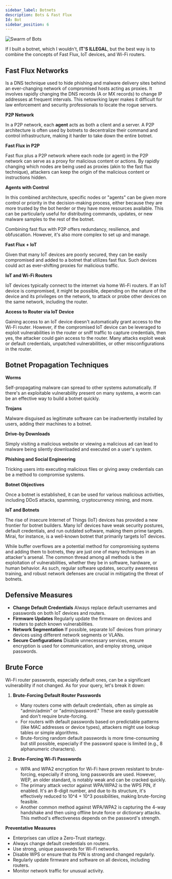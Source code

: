 ```yaml
---
sidebar_label: Botnets
description: Bots & Fast Flux
Id: Bot
sidebar_position: 6
---
```


![Swarm of Bots](/img/bot.png)

If I built a botnet, which I wouldn't, **IT'S ILLEGAL**, but the best way is to combine the concepts of Fast Flux, IoT devices, and Wi-Fi routers. 

## Fast Flux Networks

Is a DNS technique used to hide phishing and malware delivery sites behind an ever-changing network of compromised hosts acting as proxies. It involves rapidly changing the DNS records (A or MX records) to change IP addresses at frequent intervals. This netowrking layer makes it difficult for law enforcement and security professionals to locate the rogue servers.

**P2P Network** 

In a P2P network, each **agent** acts as both a client and a server. A P2P architecture is often used by botnets to decentralize their command and control infrastructure, making it harder to take down the entire botnet.

**Fast Flux in P2P**

 Fast flux plus a P2P network where each node (or agent) in the P2P network can serve as a proxy for malicious content or actions. By rapidly changing which nodes are being used as proxies (akin to the fast flux technique), attackers can keep the origin of the malicious content or instructions hidden.

**Agents with Control**

In this combined architecture, specific nodes or "agents" can be given more control or priority in the decision-making process, either because they are more trusted by the bot herder or they have more resources available. This can be particularly useful for distributing commands, updates, or new malware samples to the rest of the botnet.

Combining fast flux with P2P offers redundancy, resilience, and obfuscation. However, it's also more complex to set up and manage.


**Fast Flux + IoT** 

Given that many IoT devices are poorly secured, they can be easily compromised and added to a botnet that utilizes fast flux. Such devices could act as ever-shifting proxies for malicious traffic.

**IoT and Wi-Fi Routers** 

IoT devices typically connect to the internet via home Wi-Fi routers. If an IoT device is compromised, it might be possible, depending on the nature of the device and its privileges on the network, to attack or probe other devices on the same network, including the router.

**Access to Router via IoT Device** 

Gaining access to an IoT device doesn't automatically grant access to the Wi-Fi router. However, if the compromised IoT device can be leveraged to exploit vulnerabilities in the router or sniff traffic to capture credentials, then yes, the attacker could gain access to the router. Many attacks exploit weak or default credentials, unpatched vulnerabilities, or other misconfigurations in the router.

## Botnet Propagation Techniques

**Worms** 

Self-propagating malware can spread to other systems automatically. If there's an exploitable vulnerability present on many systems, a worm can be an effective way to build a botnet quickly.

**Trojans** 

Malware disguised as legitimate software can be inadvertently installed by users, adding their machines to a botnet.

**Drive-by Downloads** 

Simply visiting a malicious website or viewing a malicious ad can lead to malware being silently downloaded and executed on a user's system.

**Phishing and Social Engineering** 

Tricking users into executing malicious files or giving away credentials can be a method to compromise systems.

**Botnet Objectives** 

Once a botnet is established, it can be used for various malicious activities, including DDoS attacks, spamming, cryptocurrency mining, and more.

**IoT and Botnets** 

The rise of insecure Internet of Things (IoT) devices has provided a new frontier for botnet builders. Many IoT devices have weak security postures, default credentials, and run outdated software, making them prime targets. Mirai, for instance, is a well-known botnet that primarily targets IoT devices.

While buffer overflows are a potential method for compromising systems and adding them to botnets, they are just one of many techniques in an attacker's arsenal. The common thread among all methods is the exploitation of vulnerabilities, whether they be in software, hardware, or human behavior. As such, regular software updates, security awareness training, and robust network defenses are crucial in mitigating the threat of botnets.

## Defensive Measures

- **Change Default Credentials** Always replace default usernames and passwords on both IoT devices and routers.
- **Firmware Updates** Regularly update the firmware on devices and routers to patch known vulnerabilities.
- **Network Segmentation** If possible, separate IoT devices from primary devices using different network segments or VLANs.
- **Secure Configurations** Disable unnecessary services, ensure encryption is used for communication, and employ strong, unique passwords.

## Brute Force 

Wi-Fi router passwords, especially default ones, can be a significant vulnerability if not changed. As for your query, let's break it down:

1. **Brute-Forcing Default Router Passwords**

    - Many routers come with default credentials, often as simple as "admin/admin" or "admin/password." These are easily guessable and don't require brute-forcing.
    - For routers with default passwords based on predictable patterns (like MAC addresses or device types), attackers might use lookup tables or simple algorithms.
    - Brute-forcing random default passwords is more time-consuming but still possible, especially if the password space is limited (e.g., 8 alphanumeric characters).

2. **Brute-Forcing Wi-Fi Passwords**

    - WPA and WPA2 encryption for Wi-Fi have proven resistant to brute-forcing, especially if strong, long passwords are used. However, WEP, an older standard, is notably weak and can be cracked quickly.
    - The primary attack vector against WPA/WPA2 is the WPS PIN, if enabled. It's an 8-digit number, and due to its structure, it's effectively reduced to 10^4 + 10^3 possibilities, making brute-forcing feasible.
    - Another common method against WPA/WPA2 is capturing the 4-way handshake and then using offline brute force or dictionary attacks. This method's effectiveness depends on the password's strength.

**Preventative Measures**

- Enterprises can utlize a Zero-Trust startegy. 
- Always change default credentials on routers.
- Use strong, unique passwords for Wi-Fi networks.
- Disable WPS or ensure that its PIN is strong and changed regularly.
- Regularly update firmware and software on all devices, including routers.
- Monitor network traffic for unusual activity.